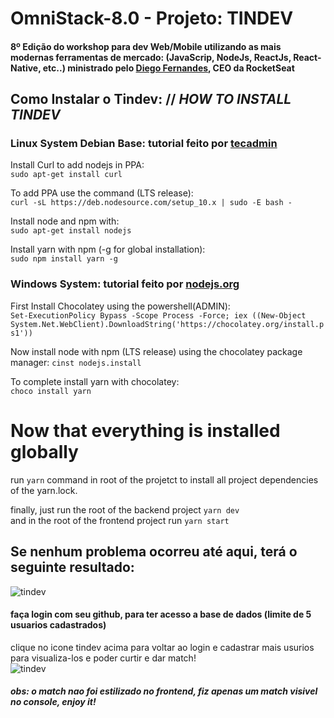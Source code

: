 # OmniStack-8.0 - Projeto: TINDEV  
#### 8º Edição do workshop para dev Web/Mobile utilizando as mais modernas ferramentas de mercado: (JavaScrip, NodeJs, ReactJs, React-Native, etc..) ministrado pelo [Diego Fernandes](https://github.com/diego3g), CEO da RocketSeat
  
## Como Instalar o Tindev: // *HOW TO INSTALL TINDEV*

### Linux System Debian Base: tutorial feito por [tecadmin](https://tecadmin.net/install-latest-nodejs-npm-on-ubuntu/)  

  Install Curl to add nodejs in PPA:  
  ```sudo apt-get install curl```  
  
  To add PPA use the command (LTS release):  
  ```curl -sL https://deb.nodesource.com/setup_10.x | sudo -E bash -```  
  
  Install node and npm with:  
  ```sudo apt-get install nodejs```  
  
  Install yarn with npm (-g for global installation):  
  ```sudo npm install yarn -g```  

### Windows System: tutorial feito por [nodejs.org](https://nodejs.org/en/download/package-manager/)  

  First Install Chocolatey using the powershell(ADMIN):  
  ```Set-ExecutionPolicy Bypass -Scope Process -Force; iex ((New-Object System.Net.WebClient).DownloadString('https://chocolatey.org/install.ps1'))```  

  Now install node with npm (LTS release) using the chocolatey package manager:
  ```cinst nodejs.install```  

  To complete install yarn with chocolatey:  
  ```choco install yarn```  

# Now that everything is installed globally  
run ```yarn``` command in root of the projetct to install all project dependencies of the yarn.lock.  

finally, just run the root of the backend project ```yarn dev```  
and in the root of the frontend project run ```yarn start```  

## Se nenhum problema ocorreu até aqui, terá o seguinte resultado:  
![tindev](https://user-images.githubusercontent.com/1298871/62948028-06f81880-bdba-11e9-8046-c99bf5832e12.png)  

#### faça login com seu github, para ter acesso a base de dados (limite de 5 usuarios cadastrados)   
clique no icone tindev acima para voltar ao login e cadastrar mais usurios para visualiza-los e poder curtir e dar match!  
![tindev](https://scontent-dfw5-1.cdninstagram.com/vp/2c3908949188f2b6636df7f48b223aaa/5DD431C4/t51.2885-15/e35/66631691_413980265887872_5438129868168162027_n.jpg?_nc_ht=scontent-dfw5-1.cdninstagram.com)  
##### obs: o match nao foi estilizado no frontend, fiz apenas um match visivel no console, enjoy it!
